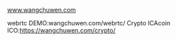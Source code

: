 www.wangchuwen.com

webrtc DEMO:wangchuwen.com/webrtc/
Crypto ICAcoin ICO:https://wangchuwen.com/crypto/
